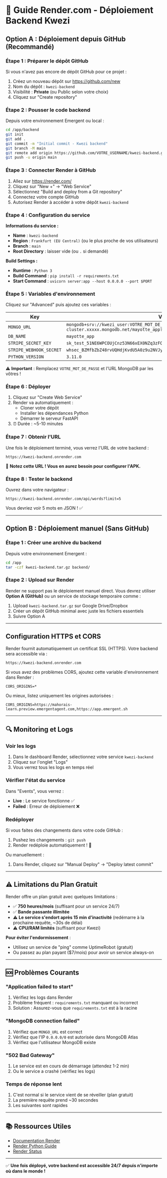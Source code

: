 # 🚀 Guide Render.com - Déploiement Backend Kwezi

## Option A : Déploiement depuis GitHub (Recommandé)

### Étape 1 : Préparer le dépôt GitHub

Si vous n'avez pas encore de dépôt GitHub pour ce projet :

1. Créez un nouveau dépôt sur https://github.com/new
2. Nom du dépôt : `kwezi-backend`
3. Visibilité : **Private** (ou Public selon votre choix)
4. Cliquez sur "Create repository"

### Étape 2 : Pousser le code backend

Depuis votre environnement Emergent ou local :

```bash
cd /app/backend
git init
git add .
git commit -m "Initial commit - Kwezi backend"
git branch -M main
git remote add origin https://github.com/VOTRE_USERNAME/kwezi-backend.git
git push -u origin main
```

### Étape 3 : Connecter Render à GitHub

1. Allez sur https://render.com/
2. Cliquez sur "New +" → "Web Service"
3. Sélectionnez "Build and deploy from a Git repository"
4. Connectez votre compte GitHub
5. Autorisez Render à accéder à votre dépôt `kwezi-backend`

### Étape 4 : Configuration du service

**Informations du service :**
- **Name** : `kwezi-backend`
- **Region** : `Frankfurt (EU Central)` (ou le plus proche de vos utilisateurs)
- **Branch** : `main`
- **Root Directory** : laisser vide (ou `.` si demandé)

**Build Settings :**
- **Runtime** : `Python 3`
- **Build Command** : `pip install -r requirements.txt`
- **Start Command** : `uvicorn server:app --host 0.0.0.0 --port $PORT`

### Étape 5 : Variables d'environnement

Cliquez sur "Advanced" puis ajoutez ces variables :

| Key | Value |
|-----|-------|
| `MONGO_URL` | `mongodb+srv://kwezi_user:VOTRE_MOT_DE_PASSE@kwezi-cluster.xxxxx.mongodb.net/mayotte_app?retryWrites=true&w=majority` |
| `DB_NAME` | `mayotte_app` |
| `STRIPE_SECRET_KEY` | `sk_test_51NE6WPCOUjCnz53N66xEX0NZq3zFOGJiPGR3jlcSPWkPKCvhQSQ9qgRh4C6tUmfZHBCCW` |
| `STRIPE_WEBHOOK_SECRET` | `whsec_BZMfbZbZ48rvUQHdjKvdU5A0z9u2NVJy` |
| `PYTHON_VERSION` | `3.11.0` |

⚠️ **Important** : Remplacez `VOTRE_MOT_DE_PASSE` et l'URL MongoDB par les vôtres !

### Étape 6 : Déployer

1. Cliquez sur "Create Web Service"
2. Render va automatiquement :
   - Cloner votre dépôt
   - Installer les dépendances Python
   - Démarrer le serveur FastAPI
3. ⏰ Durée : ~5-10 minutes

### Étape 7 : Obtenir l'URL

Une fois le déploiement terminé, vous verrez l'URL de votre backend :

```
https://kwezi-backend.onrender.com
```

📝 **Notez cette URL ! Vous en aurez besoin pour configurer l'APK.**

### Étape 8 : Tester le backend

Ouvrez dans votre navigateur :

```
https://kwezi-backend.onrender.com/api/words?limit=5
```

Vous devriez voir 5 mots en JSON ! ✅

---

## Option B : Déploiement manuel (Sans GitHub)

### Étape 1 : Créer une archive du backend

Depuis votre environnement Emergent :

```bash
cd /app
tar -czf kwezi-backend.tar.gz backend/
```

### Étape 2 : Upload sur Render

Render ne support pas le déploiement manuel direct. Vous devrez utiliser **Option A (GitHub)** ou un service de stockage temporaire comme :

1. Upload `kwezi-backend.tar.gz` sur Google Drive/Dropbox
2. Créer un dépôt GitHub minimal avec juste les fichiers essentiels
3. Suivre Option A

---

##  Configuration HTTPS et CORS

Render fournit automatiquement un certificat SSL (HTTPS). Votre backend sera accessible via :

```
https://kwezi-backend.onrender.com
```

Si vous avez des problèmes CORS, ajoutez cette variable d'environnement dans Render :

```
CORS_ORIGINS=*
```

Ou mieux, listez uniquement les origines autorisées :

```
CORS_ORIGINS=https://mahorais-learn.preview.emergentagent.com,https://app.emergent.sh
```

---

## 🔍 Monitoring et Logs

### Voir les logs

1. Dans le dashboard Render, sélectionnez votre service `kwezi-backend`
2. Cliquez sur l'onglet "Logs"
3. Vous verrez tous les logs en temps réel

### Vérifier l'état du service

Dans "Events", vous verrez :
- **Live** : Le service fonctionne ✅
- **Failed** : Erreur de déploiement ❌

### Redéployer

Si vous faites des changements dans votre code GitHub :

1. Pushez les changements : `git push`
2. Render redéploie automatiquement ! 🎉

Ou manuellement :
1. Dans Render, cliquez sur "Manual Deploy" → "Deploy latest commit"

---

## ⚠️ Limitations du Plan Gratuit

Render offre un plan gratuit avec quelques limitations :

- ✅ **750 heures/mois** (suffisant pour un service 24/7)
- ✅ **Bande passante illimitée**
- ⚠️ **Le service s'endort après 15 min d'inactivité** (redémarre à la prochaine requête, ~30s de délai)
- ⚠️ **CPU/RAM limités** (suffisant pour Kwezi)

**Pour éviter l'endormissement** :
- Utilisez un service de "ping" comme UptimeRobot (gratuit)
- Ou passez au plan payant ($7/mois) pour avoir un service always-on

---

## 🆘 Problèmes Courants

### "Application failed to start"

1. Vérifiez les logs dans Render
2. Problème fréquent : `requirements.txt` manquant ou incorrect
3. Solution : Assurez-vous que `requirements.txt` est à la racine

### "MongoDB connection failed"

1. Vérifiez que `MONGO_URL` est correct
2. Vérifiez que l'IP `0.0.0.0/0` est autorisée dans MongoDB Atlas
3. Vérifiez que l'utilisateur MongoDB existe

### "502 Bad Gateway"

1. Le service est en cours de démarrage (attendez 1-2 min)
2. Ou le service a crashé (vérifiez les logs)

### Temps de réponse lent

1. C'est normal si le service vient de se réveiller (plan gratuit)
2. La première requête prend ~30 secondes
3. Les suivantes sont rapides

---

## 📚 Ressources Utiles

- [Documentation Render](https://render.com/docs)
- [Render Python Guide](https://render.com/docs/deploy-fastapi)
- [Render Status](https://status.render.com/)

---

✅ **Une fois déployé, votre backend est accessible 24/7 depuis n'importe où dans le monde !**

